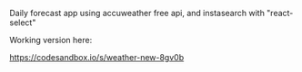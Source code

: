 Daily forecast app using accuweather free api, and instasearch with "react-select"

Working version here:

https://codesandbox.io/s/weather-new-8gv0b
